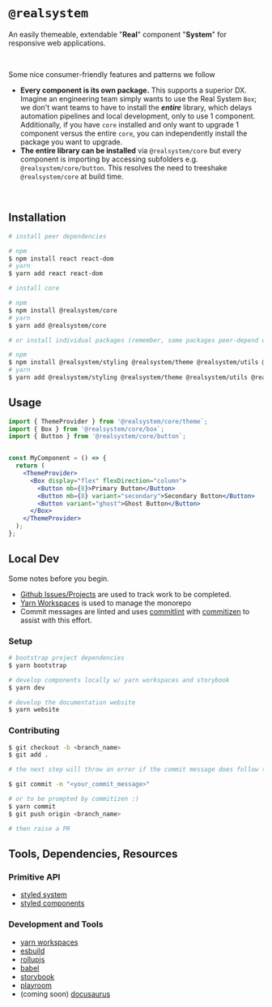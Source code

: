 # `@realsystem`

An easily themeable, extendable "**Real**" component "**System**" for responsive web applications.

<br />

Some nice consumer-friendly features and patterns we follow

- **Every component is its own package.** This supports a superior DX. Imagine an engineering team simply wants to use the Real System `Box`; we don't want teams to have to install the **_entire_** library, which delays automation pipelines and local development, only to use 1 component. Additionally, if you have `core` installed and only want to upgrade 1 component versus the entire `core`, you can independently install the package you want to upgrade.
- **The entire library can be installed** via `@realsystem/core` but every component is importing by accessing subfolders e.g. `@realsystem/core/button`. This resolves the need to treeshake `@realsystem/core` at build time.

<br />

## Installation

```bash
# install peer dependencies

# npm
$ npm install react react-dom
# yarn
$ yarn add react react-dom

# install core

# npm
$ npm install @realsystem/core
# yarn
$ yarn add @realsystem/core

# or install individual packages (remember, some packages peer-depend on other real system packages)

# npm
$ npm install @realsystem/styling @realsystem/theme @realsystem/utils @realsystem/button
# yarn
$ yarn add @realsystem/styling @realsystem/theme @realsystem/utils @realsystem/button
```

## Usage

```jsx
import { ThemeProvider } from '@realsystem/core/theme`;
import { Box } from '@realsystem/core/box`;
import { Button } from '@realsystem/core/button`;


const MyComponent = () => {
  return (
    <ThemeProvider>
      <Box display="flex" flexDirection="column">
        <Button mb={8}>Primary Button</Button>
        <Button mb={8} variant="secondary">Secondary Button</Button>
        <Button variant="ghost">Ghost Button</Button>
      </Box>
    </ThemeProvider>
  );
};
```

## Local Dev

Some notes before you begin.

- [Github Issues/Projects](https://github.com/bigwoof91/realsystem/issues) are used to track work to be completed.
- [Yarn Workspaces](https://yarnpkg.com/features/workspaces) is used to manage the monorepo
- Commit messages are linted and uses [commitlint](https://commitlint.js.org/#/) with [commitizen](https://commitizen-tools.github.io/commitizen/) to assist with this effort.

### Setup

```bash
# bootstrap project dependencies
$ yarn bootstrap

# develop components locally w/ yarn workspaces and storybook
$ yarn dev

# develop the documentation website
$ yarn website
```

### Contributing

```bash
$ git checkout -b <branch_name>
$ git add .

# the next step will throw an error if the commit message does follow these conventions: https://github.com/conventional-changelog/commitlint/tree/master/@commitlint/config-conventional

$ git commit -m "<your_commit_message>"

# or to be prompted by commitizen :)
$ yarn commit
$ git push origin <branch_name>

# then raise a PR
```

## Tools, Dependencies, Resources

### Primitive API

- [styled system](https://styled-system.com/)
- [styled components](https://styled-components.com/)

### Development and Tools

- [yarn workspaces](https://yarnpkg.com/features/workspaces)
- [esbuild](https://esbuild.github.io/)
- [rollupjs](https://rollupjs.org/guide/en/)
- [babel](https://babeljs.io/)
- [storybook](https://storybook.js.org/)
- [playroom]()
- (coming soon) [docusaurus](https://docusaurus.io/)
